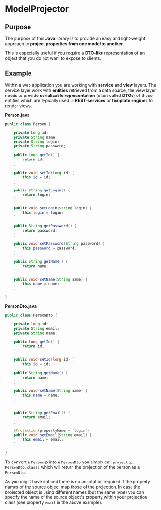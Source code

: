 # ModelProjector

## Purpose

The purpose of this **Java** library is to provide an easy and light-weight approach to **project properties from one model to another**.

This is especially useful if you require a **DTO-like** representation of an object that you do not want to expose to clients.

## Example

Within a web application you are working with **service** and **view** layers. The service layer work with **entities** retrieved from a data source, the view layer needs to provide **serializable representation** (often called **DTOs**) of those entities which are typically used in **REST-services** or **template engines** to render views.


**Person.java**

```java
public class Person {

    private Long id;
    private String name;
    private String login;
    private String password;

    public Long getId() {
        return id;
    }

    public void setId(Long id) {
        this.id = id;
    }

    public String getLogin() {
        return login;
    }

    public void setLogin(String login) {
        this.login = login;
    }

    public String getPassword() {
        return password;
    }

    public void setPassword(String password) {
        this.password = password;
    }

    public String getName() {
        return name;
    }

    public void setName(String name) {
        this.name = name;
    }

}
```

**PersonDto.java**

```java
public class PersonDto {

    private long id;
    private String email;
    private String name;

    public long getId() {
        return id;
    }

    public void setId(long id) {
        this.id = id;
    }
    public String getName() {
        return name;
    }

    public void setName(String name) {
        this.name = name;
    }


    public String getEmail() {
        return email;
    }

    @Projection(propertyName = "login")
    public void setEmail(String email) {
        this.email = email;
    }

}
```

To convert a ``Person`` p into a ``PersonDto`` you simply call ``project(p, PersonDto.class)`` which will return the projection of the person as a ``PersonDto``.

As you might have noticed there is no annotation required if the property names of the source object map those of the projection. In case the projected object is using different names (but the same type) you can specify the name of the source object's property within your projection class (see property ``email`` in the above example).

